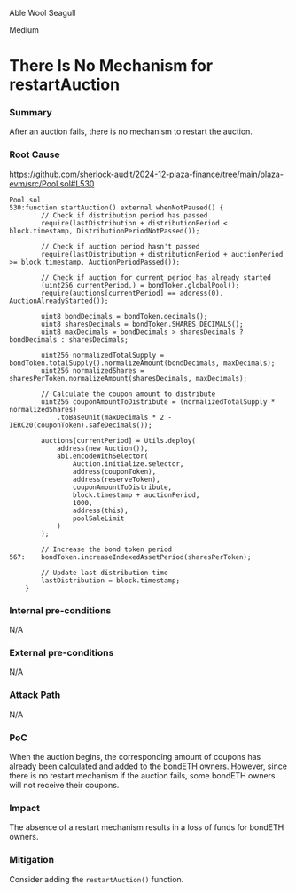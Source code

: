 Able Wool Seagull

Medium

# There Is No Mechanism for restartAuction


### Summary
After an auction fails, there is no mechanism to restart the auction.

### Root Cause
https://github.com/sherlock-audit/2024-12-plaza-finance/tree/main/plaza-evm/src/Pool.sol#L530
```solidity
Pool.sol
530:function startAuction() external whenNotPaused() {
        // Check if distribution period has passed
        require(lastDistribution + distributionPeriod < block.timestamp, DistributionPeriodNotPassed());

        // Check if auction period hasn't passed
        require(lastDistribution + distributionPeriod + auctionPeriod >= block.timestamp, AuctionPeriodPassed());

        // Check if auction for current period has already started
        (uint256 currentPeriod,) = bondToken.globalPool();
        require(auctions[currentPeriod] == address(0), AuctionAlreadyStarted());

        uint8 bondDecimals = bondToken.decimals();
        uint8 sharesDecimals = bondToken.SHARES_DECIMALS();
        uint8 maxDecimals = bondDecimals > sharesDecimals ? bondDecimals : sharesDecimals;

        uint256 normalizedTotalSupply = bondToken.totalSupply().normalizeAmount(bondDecimals, maxDecimals);
        uint256 normalizedShares = sharesPerToken.normalizeAmount(sharesDecimals, maxDecimals);

        // Calculate the coupon amount to distribute
        uint256 couponAmountToDistribute = (normalizedTotalSupply * normalizedShares)
            .toBaseUnit(maxDecimals * 2 - IERC20(couponToken).safeDecimals());

        auctions[currentPeriod] = Utils.deploy(
            address(new Auction()),
            abi.encodeWithSelector(
                Auction.initialize.selector,
                address(couponToken),
                address(reserveToken),
                couponAmountToDistribute,
                block.timestamp + auctionPeriod,
                1000,
                address(this),
                poolSaleLimit
            )
        );

        // Increase the bond token period
567:    bondToken.increaseIndexedAssetPeriod(sharesPerToken);

        // Update last distribution time
        lastDistribution = block.timestamp;
    }
```  

### Internal pre-conditions
N/A

### External pre-conditions
N/A

### Attack Path
N/A

### PoC
When the auction begins, the corresponding amount of coupons has already been calculated and added to the bondETH owners.
However, since there is no restart mechanism if the auction fails, some bondETH owners will not receive their coupons.

### Impact
The absence of a restart mechanism results in a loss of funds for bondETH owners.

### Mitigation
Consider adding the `restartAuction()` function.